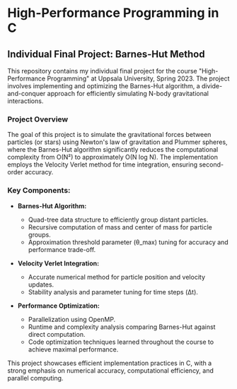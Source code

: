 # High-Performance Programming in C
## Individual Final Project: Barnes-Hut Method

This repository contains my individual final project for the course "High-Performance Programming" at Uppsala University, Spring 2023. The project involves implementing and optimizing the Barnes-Hut algorithm, a divide-and-conquer approach for efficiently simulating N-body gravitational interactions.

### Project Overview

The goal of this project is to simulate the gravitational forces between particles (or stars) using Newton's law of gravitation and Plummer spheres, where the Barnes-Hut algorithm significantly reduces the computational complexity from O(N²) to approximately O(N log N). The implementation employs the Velocity Verlet method for time integration, ensuring second-order accuracy.

### Key Components:
- **Barnes-Hut Algorithm:**
  - Quad-tree data structure to efficiently group distant particles.
  - Recursive computation of mass and center of mass for particle groups.
  - Approximation threshold parameter (θ_max) tuning for accuracy and performance trade-off.

- **Velocity Verlet Integration:**
  - Accurate numerical method for particle position and velocity updates.
  - Stability analysis and parameter tuning for time steps (Δt).

- **Performance Optimization:**
  - Parallelization using OpenMP.
  - Runtime and complexity analysis comparing Barnes-Hut against direct computation.
  - Code optimization techniques learned throughout the course to achieve maximal performance.

This project showcases efficient implementation practices in C, with a strong emphasis on numerical accuracy, computational efficiency, and parallel computing.

